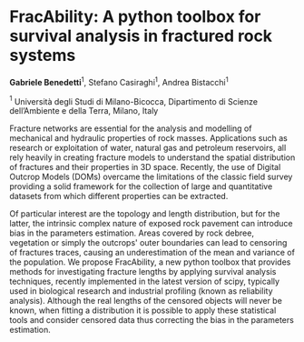 # FracAbility: A python toolbox for survival analysis in fractured rock systems
**Gabriele Benedetti**$^1$, Stefano Casiraghi$^1$, Andrea Bistacchi$^1$

$^1$ Università degli Studi di Milano-Bicocca, Dipartimento di Scienze dell’Ambiente e della Terra, Milano, Italy


Fracture networks are essential for the analysis and modelling of mechanical and hydraulic properties of rock masses. Applications such as research or exploitation of water, natural gas and petroleum reservoirs, all rely heavily in creating fracture models to understand the spatial distribution of fractures and their properties in 3D space. Recently, the use of Digital Outcrop Models (DOMs) overcame the limitations of the classic field survey providing a solid framework for the collection of large and quantitative datasets from which different properties can be extracted. 

Of particular interest are the topology and length distribution, but for the latter, the intrinsic complex nature of exposed rock pavement can introduce bias in the parameters estimation. Areas covered by rock debree, vegetation or simply the outcrops' outer boundaries can lead to censoring of fractures traces, causing an underestimation of the mean and variance of the population. We propose FracAbility, a new python toolbox that provides methods for investigating fracture lengths by applying survival analysis techniques, recently implemented in the latest version of scipy, typically used in biological research and industrial profiling (known as reliability analysis). Although the real lengths of the censored objects will never be known, when fitting a distribution it is possible to apply these statistical tools and consider censored data thus correcting the bias in the parameters estimation. 



